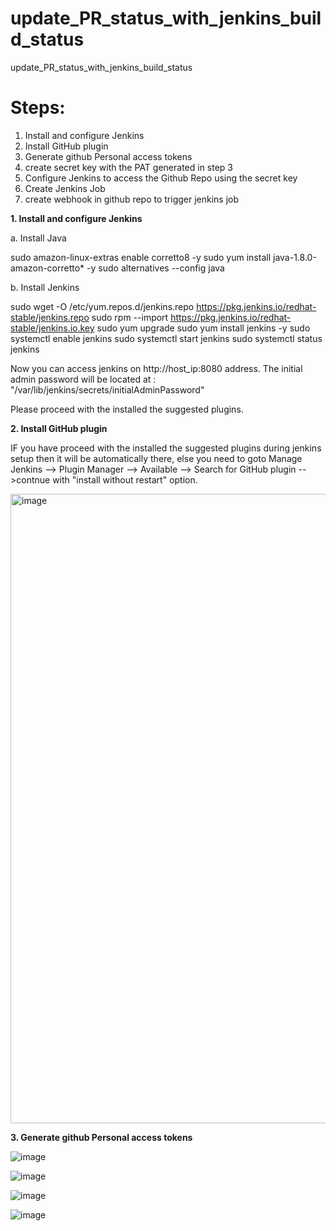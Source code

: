 # update_PR_status_with_jenkins_build_status
update_PR_status_with_jenkins_build_status

Steps:
=======
1. Install and configure Jenkins
2. Install GitHub plugin
3. Generate github Personal access tokens
4. create secret key with the PAT generated in step 3
5. Configure Jenkins to access the Github Repo using the secret key
6. Create Jenkins Job
7. create webhook in github repo to trigger jenkins job 


**1. Install and configure Jenkins**

a. Install Java 

  sudo amazon-linux-extras enable corretto8 -y
  sudo yum install java-1.8.0-amazon-corretto* -y
  sudo alternatives --config java
 
b. Install Jenkins 

  sudo wget -O /etc/yum.repos.d/jenkins.repo     https://pkg.jenkins.io/redhat-stable/jenkins.repo
  sudo rpm --import https://pkg.jenkins.io/redhat-stable/jenkins.io.key
  sudo yum upgrade
  sudo yum install jenkins -y
  sudo systemctl enable jenkins
  sudo systemctl start jenkins
  sudo systemctl status jenkins

Now you can access jenkins on http://host_ip:8080 address.
The initial admin password will be located at : "/var/lib/jenkins/secrets/initialAdminPassword"

Please proceed with the installed the suggested plugins.

**2. Install GitHub plugin**

IF you have proceed with the installed the suggested plugins during jenkins setup then it will be automatically there, else you need to goto Manage Jenkins --> Plugin Manager --> Available --> Search for GitHub plugin -->contnue with  "install without restart" option.

<img width="1007" alt="image" src="https://user-images.githubusercontent.com/74225291/184620382-a5342f42-0ef1-4cbc-b2b8-269ee2699756.png">

**3. Generate github Personal access tokens**

![image](https://user-images.githubusercontent.com/74225291/184621012-5a809495-4d7c-49d0-a74b-3c912706b444.png)

![image](https://user-images.githubusercontent.com/74225291/184621031-41429845-2eb4-4d9b-bed1-e1a1f1fe8b31.png)

![image](https://user-images.githubusercontent.com/74225291/184621097-89a131c4-bcd9-4029-b5a1-09b974ee71f0.png)

![image](https://user-images.githubusercontent.com/74225291/184621140-88af2d87-6a5a-4525-966e-274a95b216d8.png)


